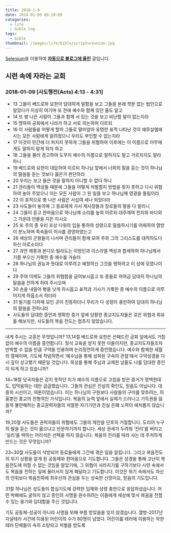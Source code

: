```yaml
---
title: 2018-1-9
date: 2018-01-09 00:10:09
categories:
  - life
  - bible.log
tags:
  - bible
thumbnail: /images/life/bible/scriptureunion.jpg
---
```



[Selenium](http://www.seleniumhq.org/)을 이용하여 **[자동으로 블로그에 올린](https://github.com/ddok2/selenium-dailybible)** 글입니다.

## 시련 속에 자라는 교회
### 2018-01-09   [사도행전(Acts) 4:13 - 4:31]


* 13 그들이 베드로와 요한이 담대하게 말함을 보고 그들을 본래 학문 없는 범인으로 알았다가 이상히 여기며 또 전에 예수와 함께 있던 줄도 알고
* 14 또 병 나은 사람이 그들과 함께 서 있는 것을 보고 비난할 말이 없는지라
* 15 명하여 공회에서 나라가 하고 서로 의논하여 이르되
* 16 이 사람들을 어떻게 할까 그들로 말미암아 유명한 표적 나타난 것이 예루살렘에 사는 모든 사람에게 알려졌으니 우리도 부인할 수 없는지라
* 17 이것이 민간에 더 퍼지지 못하게 그들을 위협하여 이후에는 이 이름으로 아무에게도 말하지 말게 하자 하고
* 18 그들을 불러 경고하여 도무지 예수의 이름으로 말하지도 말고 가르치지도 말라 하니
* 19 베드로와 요한이 대답하여 이르되 하나님 앞에서 너희의 말을 듣는 것이 하나님의 말씀을 듣는 것보다 옳은가 판단하라
* 20 우리는 보고 들은 것을 말하지 아니할 수 없다 하니
* 21 관리들이 백성들 때문에 그들을 어떻게 처벌할지 방법을 찾지 못하고 다시 위협하여 놓아 주었으니 이는 모든 사람이 그 된 일을 보고 하나님께 영광을 돌림이라
* 22 이 표적으로 병 나은 사람은 사십여 세나 되었더라
* 23 사도들이 놓이매 그 동료에게 가서 제사장들과 장로들의 말을 다 알리니
* 24 그들이 듣고 한마음으로 하나님께 소리를 높여 이르되 대주재여 천지와 바다와 그 가운데 만물을 지은 이시오
* 25 또 주의 종 우리 조상 다윗의 입을 통하여 성령으로 말씀하시기를 어찌하여 열방이 분노하며 족속들이 허사를 경영하였는고
* 26 세상의 군왕들이 나서며 관리들이 함께 모여 주와 그의 그리스도를 대적하도다 하신 이로소이다
* 27 과연 헤롯과 본디오 빌라도는 이방인과 이스라엘 백성과 합세하여 하나님께서 기름 부으신 거룩한 종 예수를 거슬러
* 28 하나님의 권능과 뜻대로 이루려고 예정하신 그것을 행하려고 이 성에 모였나이다
* 29 주여 이제도 그들의 위협함을 굽어보시옵고 또 종들로 하여금 담대히 하나님의 말씀을 전하게 하여 주시오며
* 30 손을 내밀어 병을 낫게 하시옵고 표적과 기사가 거룩한 종 예수의 이름으로 이루어지게 하옵소서 하더라
* 31 빌기를 다하매 모인 곳이 진동하더니 무리가 다 성령이 충만하여 담대히 하나님의 말씀을 전하니라
* 사도들의 담대한 증언과 명확한 증거 앞에 당황한 종교지도자들은 갖은 위협과 회유를 해보지만, 사도들의 복음 전도는 멈추지 않았습니다.


---------------------------------------

내게 주시는 교훈은 무엇입니까?
13,14절 베드로와 요한은 산헤드린 공회 앞에서도 거침없이 예수의 이름을 증언합니다. 정식 교육을 받지 못한 이들이지만, 종교지도자들조차 반박할 수 없을 만큼 구약을 인용하며 논리정연하게 증언했습니다. 예수와 함께한 세월의 열매이며, 기도에 착념하면서 ‘예수님을 통해 성취된 구속의 관점’에서 구약성경을 다시 깊이 상고했기 때문일 것입니다. 묵상을 통해 주님과 교제한 날들도 나를 담대한 증인이 되게 하고 있습니까?

14~18절 당국자들은 걷지 못하던 이가 예수의 이름으로 고침을 받은 증거가 명백한데도, 입막음하는 데만 급급했습니다. 그들의 관심은 진실의 확인도, 믿음도 아닙니다. 대중의 시선이고, 여론이었습니다. 이는 하나님의 구원보다 사람들의 구미를 맞추려는, 허울뿐인 종교의 전형적인 가식입니다. 복음의 능력 앞에서 실체가 드러나고 기득권을 잃을까 불안해하는 종교권력자들의 처절한 자기기만과 진실 은폐 노력이 애처롭지 않습니까?

19,20절 사도들은 권력자들의 위협에도 그들의 제안을 단호히 거절합니다. 도리어 누구의 말을 듣는 것이 옳으냐고 반문하기까지 합니다. 세상 권세가 두려워 ‘진리’를 버리고 ‘실리’를 택하는 어리석은 선택을 하지 않습니다. 복음의 진리를 따라 사는 데 주저하게 만드는 것은 무엇입니까?

23~30절 사도들이 석방되어 동료들에게 그간에 겪은 일을 알립니다. 그리고 복음전도의 위기 상황을 알게 된 공동체와 한마음으로 기도합니다. 그들은 성경을 통해 고난이 복음전도에 피할 수 없는 것임을 알았기에, 그 위협이 사라지기를 구하기보다 시련 속에서도 복음을 전하는 일에 물러서지 않게 해달라고 기도합니다. 이것은 위기 속에서도 자신의 안위보다 복음전파에 최우선의 관심을 두는 성숙한 신앙이요, 믿음의 기도입니다.

31절 하나님은 성도들의 합심기도에 강력한 임재와 성령 충만으로 응답하셨습니다. 어떤 박해에도 굴하지 않고 증인의 사명을 완수하려는 이들에게 세상에 맞서 복음을 전할 수 있는 용기와 담대함을 주신 것입니다.

기도
공동체-성공이 아니라 사명을 위해 부름 받았음을 잊지 않겠습니다.
열방-2017년 자살테러 사건에 이용된 어린이의 수가 80명이 넘었다. 어린이를 테러에 이용하는 악한 테러 단체들이 속히 소탕되고 처벌을 받도록